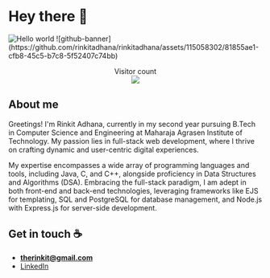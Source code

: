 # Hey there :wave:

<img src="https://github.com/rinkitadhana/rinkitadhana/assets/115058302/81855ae1-cfb8-45c5-b7c8-5f52407c74bb" alt="Hello world">
![github-banner](https://github.com/rinkitadhana/rinkitadhana/assets/115058302/81855ae1-cfb8-45c5-b7c8-5f52407c74bb)


<p align="center"> 
  Visitor count<br>
  <img src="https://profile-counter.glitch.me/rinkitadhana/count.svg" />
</p>

## About me

Greetings! I'm Rinkit Adhana, currently in my second year pursuing B.Tech in Computer Science and Engineering at Maharaja Agrasen Institute of Technology. My passion lies in full-stack web development, where I thrive on crafting dynamic and user-centric digital experiences.

My expertise encompasses a wide array of programming languages and tools, including Java, C, and C++, alongside proficiency in Data Structures and Algorithms (DSA). Embracing the full-stack paradigm, I am adept in both front-end and back-end technologies, leveraging frameworks like EJS for templating, SQL and PostgreSQL for database management, and Node.js with Express.js for server-side development.

## Get in touch :coffee:

- **therinkit@gmail.com**
- [LinkedIn](https://www.linkedin.com/in/rinkitadhana)


